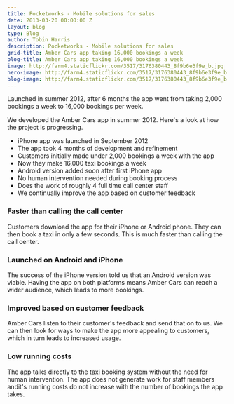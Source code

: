 ```yaml
---
title: Pocketworks - Mobile solutions for sales
date: 2013-03-20 00:00:00 Z
layout: blog
type: Blog
author: Tobin Harris
description: Pocketworks - Mobile solutions for sales
grid-title: Amber Cars app taking 16,000 bookings a week
blog-title: Amber Cars app taking 16,000 bookings a week
image: http://farm4.staticflickr.com/3517/3176380443_8f9b6e3f9e_b.jpg
hero-image: http://farm4.staticflickr.com/3517/3176380443_8f9b6e3f9e_b.jpg
blog-image: http://farm4.staticflickr.com/3517/3176380443_8f9b6e3f9e_b.jpg
---
```


Launched in summer 2012, after 6 months the app went from taking 2,000 bookings a week to 16,000 bookings per week.

<!--more-->

We developed the Amber Cars app in summer 2012. Here's a look at how the project is progressing.

* iPhone app was launched in September 2012
* The app took 4 months of development and refinement
* Customers initially made under 2,000 bookings a week with the app
* Now they make 16,000 taxi bookings a week
* Android version added soon after first iPhone app
* No human intervention needed during booking process
* Does the work of roughly 4 full time call center staff
* We continually improve the app based on customer feedback

### Faster than calling the call center

Customers download the app for their iPhone or Android phone. They can then book a taxi in only a few seconds. This is much faster than calling the call center.

### Launched on Android and iPhone

The success of the iPhone version told us that an Android version was viable. Having the app on both platforms means Amber Cars can reach a wider audience, which leads to more bookings.

### Improved based on customer feedback

Amber Cars listen to their customer's feedback and send that on to us. We can then look for ways to make the app more appealing to customers, which in turn leads to increased usage.

### Low running costs

The app talks directly to the taxi booking system without the need for human intervention.
The app does not generate work for staff members andit's running costs do not increase with the number of bookings the app takes.

